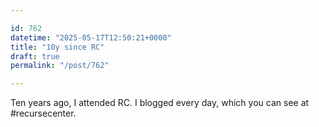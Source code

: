```yaml
---

id: 762
datetime: "2025-05-17T12:50:21+0000"
title: "10y since RC"
draft: true
permalink: "/post/762"

---
```


Ten years ago, I attended RC. I blogged every day, which you can see at #recursecenter. 
